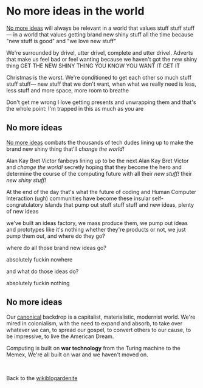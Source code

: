 # No more ideas in the world 

[No more ideas](https://www.todepond.com/wikiblogarden/my-wikiblogarden/no-more-ideas) will always be relevant in a world that values stuff stuff stuff— in a world that values getting brand new shiny stuff all the time because "new stuff is good" and "we love new stuff"

We're surrounded by drivel, utter drivel, complete and utter drivel. Adverts that make us feel bad or feel wanting because we haven't got the new shiny thing GET THE NEW SHINY THING YOU KNOW YOU WANT IT GET IT

Christmas is the worst. We're conditioned to get each other so much stuff stuff stuff— new stuff that we don't want, when what we really need is less, less stuff and more space, more room to breathe

Don't get me wrong I love getting presents and unwrapping them and that's the whole point: I'm trapped in this as much as you are

## No more ideas

[No more ideas](https://www.todepond.com/wikiblogarden/my-wikiblogarden/no-more-ideas) combats the thousands of tech dudes lining up to make the brand new shiny thing that'll *change the world!*

Alan Kay Bret Victor fanboys lining up to be the next Alan Kay Bret Victor and *change the world!* secretly hoping that they become the hero and determine the course of the computing future with all their *new stuff!* their *new shiny stuff!*

At the end of the day that's what the future of coding and Human Computer Interaction (ugh) communities have become these insular self-congratulatory islands that pump out stuff stuff stuff and new ideas, plenty of new ideas

we've built an ideas factory, we mass produce them, we pump out ideas and prototypes like it's nothing whether they're products or not, we just pump them out, and where do they go? 

where do all those brand new ideas go? 

absolutely fuckin nowhere

and what do those ideas do? 

absolutely fuckin nothing

## No more ideas

Our [canonical](https://www.todepond.com/wikiblogarden/london/canon/chaos/no-escape/) backdrop is a capitalist, materialistic, modernist world. We're mired in colonialism, with the need to expand and absorb, to take over whatever we can, to spread our gospel, to convert others to our cause, to be impressive, to live the American Dream.

Computing is built on **war technology** from the Turing machine to the Memex, We're all built on war and we haven't moved on.

<br>

Back to the [wikiblogardenite](/wikiblogardenite)

